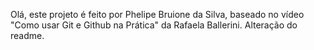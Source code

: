 Olá, este projeto é feito por Phelipe Bruione da Silva, baseado no vídeo "Como usar Git e Github na Prática" da Rafaela Ballerini.
Alteração do readme.